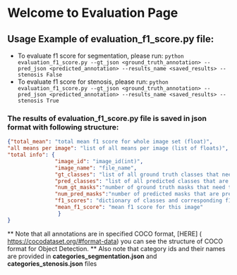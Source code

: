 # Welcome to Evaluation Page



## Usage Example of evaluation_f1_score.py file:

  * To evaluate f1 score for segmentation, please run:
        ```
        python evaluation_f1_score.py --gt_json <ground_truth_annotation> --pred_json <predicted_annotation> --results_name <saved_results> --stenosis False
        ```
  * To evaluate f1 score for stenosis, please run:
        ```
        python evaluation_f1_score.py --gt_json <ground_truth_annotation> --pred_json <predicted_annotation> --results_name <saved_results> --stenosis True
        ```
        
### The results of evaluation_f1_score.py file is saved in json format with following structure:
  ```json
  {"total_mean": "total mean f1 score for whole image set (float)",
  "all means per image": "list of all means per image (list of floats)",
  "total info": {
                 "image_id": "image_id(int)",
                 "image_name": "file_name",
                 "gt_classes": "list of all ground truth classes that need to be present in image (for segmentation) ",
                 "pred_classes": "list of all predicted classes that are present in image (for segmentation) ",
                 "num_gt_masks":"number of ground truth masks that need to be present in image (for stenosis)",
                 "num_pred_masks":"number of predicted masks that are present in image (for stenosis)",
                 "f1_scores": "dictionary of classes and corresponding f1 score (for segmentation), list of f1 scores (for stenosis)",
                 "mean_f1_score": "mean f1 score for this image"
                  }
  }
  ```
        
** Note that all annotations are in specified COCO format, [HERE] ( https://cocodataset.org/#format-data) you can see the structure of COCO format for Object Detection. 
** Also note that category ids and their names are provided in **categories_segmentation.json** and **categories_stenosis.json** files


